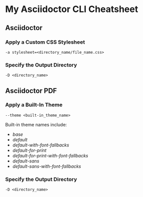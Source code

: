 # My Asciidoctor CLI Cheatsheet

## Asciidoctor

### Apply a Custom CSS Stylesheet

    -a stylesheet=<directory_name/file_name.css>

### Specify the Output Directory

    -D <directory_name>

## Asciidoctor PDF

### Apply a Built-In Theme

    --theme <built-in_theme_name> 

Built-in theme names include:

* *base*
* *default*
* *default-with-font-fallbacks*
* *default-for-print*
* *default-for-print-with-font-fallbacks*
* *default-sans*
* *default-sans-with-font-fallbacks*

### Specify the Output Directory

    -D <directory_name>

